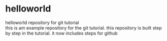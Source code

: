 # helloworld
helloworld repository for git tutorial
<br>
this is am example repository for the git tutorial.
this repository is built step by step in the tutorial.
it now includes steps for github
